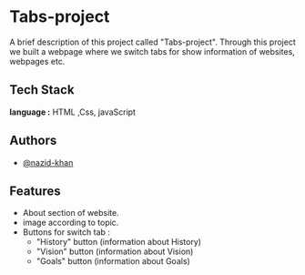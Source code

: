 
# Tabs-project

A brief description of this project called "Tabs-project". 
Through this project we built a webpage where we switch tabs for show information of websites, webpages etc.   



## Tech Stack

**language :** HTML ,Css, javaScript




## Authors

- [@nazid-khan](https://github.com/nazid-khan)


## Features
- About section of website.
- image according to topic.
- Buttons for switch tab :
  -  "History" button   (information about History)
  -  "Vision" button   (information about Vision)
  -  "Goals" button   (information about Goals)

